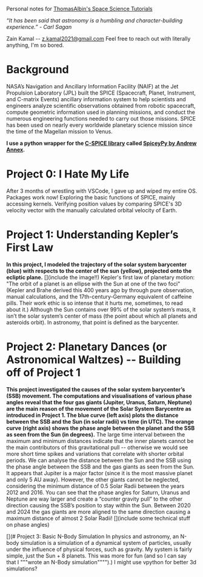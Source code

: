 Personal notes for [ThomasAlbin's Space Science Tutorials](https://towardsdatascience.com/@thomas.albin)

*“It has been said that astronomy is a humbling and character-building experience.” - Carl Sagan*

Zain Kamal -- z.kamal2021@gmail.com
Feel free to reach out with literally anything, I'm so bored.

# Background
NASA’s Navigation and Ancillary Information Facility (NAIF) at the Jet Propulsion Laboratory (JPL) built the SPICE (Spacecraft, Planet, Instrument, and C-matrix Events) ancillary information system to help scientists and engineers analyze scientific observations obtained from robotic spacecraft, compute geometric information used in planning missions, and conduct the numerous engineering functions needed to carry out those missions. SPICE has been used on nearly every worldwide planetary science mission since the time of the Magellan mission to Venus.

**I use a python wrapper for the [C-SPICE library](https://naif.jpl.nasa.gov/pub/naif/toolkit_docs/C/cspice/) called [SpiceyPy by Andrew Annex](https://github.com/AndrewAnnex/SpiceyPy).**

# Project 0: I Hate My Life
After 3 months of wrestling with VSCode, I gave up and wiped my entire OS. Packages work now!
Exploring the basic functions of SPICE, mainly accessing kernels. Verifying position values by comparing SPICE's 3D velocity vector with the manually calculated orbital velocity of Earth.

# Project 1: Understanding Kepler’s First Law
**In this project, I modeled the trajectory of the solar system barycenter (blue) with respects to the center of the sun (yellow), projected onto the ecliptic plane.**
[](include the image!!)
Kepler's first law of planetary motion: "The orbit of a planet is an ellipse with the Sun at one of the two foci"
(Kepler and Brahe derived this 400 years ago by through pure observation, manual calculations, and the 17th-century-Germany equivalent of caffeine pills. Their work ethic is so intense that it hurts me, sometimes, to read about it.)
Although the Sun contains over 99% of the solar system’s mass, it isn’t the solar system’s center of mass (the point about which all planets and asteroids orbit). In astronomy, that point is defined as the barycenter.

# Project 2: Planetary Dances (or Astronomical Waltzes) -- Building off of Project 1
**This project investigated the causes of the solar system barycenter’s (SSB) movement. The computations and visualisations of various phase angles reveal that the four gas giants (Jupiter, Uranus, Saturn, Neptune) are the main reason of the movement of the Solar System Barycentre as introduced in Project 1. The blue curve (left axis) plots the distance between the SSB and the Sun (in solar radii) vs time (in UTC). The orange curve (right axis) shows the phase angle between the planet and the SSB as seen from the Sun (in degrees).**
The large time interval between the maximum and minimum distances indicate that the inner planets cannot be the main contributors of this gravitational pull -- otherwise we would see more short time spikes and variations that correlate with shorter orbital periods. We can analyse the distance between the Sun and the SSB using the phase angle between the SSB and the gas giants as seen from the Sun. It appears that Jupiter is a major factor (since it is the most massive planet and only 5 AU away). However, the other giants cannot be neglected, considering the minimum distance of 0.5 Solar Radii between the years 2012 and 2016. You can see that the phase angles for Saturn, Uranus and Neptune are way larger and create a “counter gravity pull” to the other direction causing the SSB’s position to stay within the Sun. Between 2020 and 2024 the gas giants are more aligned to the same direction causing a maximum distance of almost 2 Solar Radii! [](include some technical stuff on phase angles)

[](# Project 3: Basic N-Body Simulation
In physics and astronomy, an N-body simulation is a simulation of a dynamical system of particles, usually under the influence of physical forces, such as gravity. 
My system is fairly simple, just the Sun + 8 planets. This was more for fun (and so I can say that I """wrote an N-Body simulation"""").)
I might use vpython for better 3d simulations?
